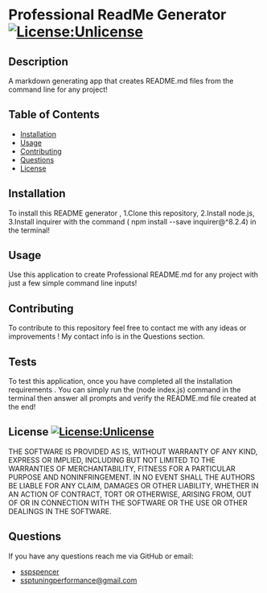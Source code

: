 # Professional ReadMe Generator [![License:Unlicense](https://img.shields.io/badge/license-Unlicense-blue.svg)](http://unlicense.org/)
 ## Description
 A markdown generating app that creates README.md files from the command line for any project!
  ## Table of Contents 
* [Installation](#installation)
* [Usage](#usage)
* [Contributing](#contributing)
* [Questions](#questions)
* [License](#license)
## Installation
To install this README generator , 1.Clone this repository, 2.Install node.js, 3.Install inquirer with the command ( npm install --save inquirer@^8.2.4) in the terminal!
## Usage
Use this application to create Professional README.md for any project with just a few simple command line inputs!
## Contributing
To contribute to this repository feel free to contact me with any ideas or improvements ! My contact info is in the Questions section.
## Tests
To test this application, once you have completed all the installation requirements . You can simply run the (node index.js) command in the terminal then answer all prompts and verify the README.md file created at the end!

  ## License [![License:Unlicense](https://img.shields.io/badge/license-Unlicense-blue.svg)](http://unlicense.org/) 
  THE SOFTWARE IS PROVIDED AS IS, WITHOUT WARRANTY OF ANY KIND, EXPRESS OR IMPLIED, INCLUDING BUT NOT LIMITED TO THE WARRANTIES OF MERCHANTABILITY, FITNESS FOR A PARTICULAR PURPOSE AND NONINFRINGEMENT. IN NO EVENT SHALL THE AUTHORS BE LIABLE FOR ANY CLAIM, DAMAGES OR OTHER LIABILITY, WHETHER IN AN ACTION OF CONTRACT, TORT OR OTHERWISE, ARISING FROM, OUT OF OR IN CONNECTION WITH THE SOFTWARE OR THE USE OR OTHER DEALINGS IN THE SOFTWARE.
  
## Questions
If you have any questions reach me via GitHub or email:
* [sspspencer](https://github.com/sspspencer)
* ssptuningperformance@gmail.com
